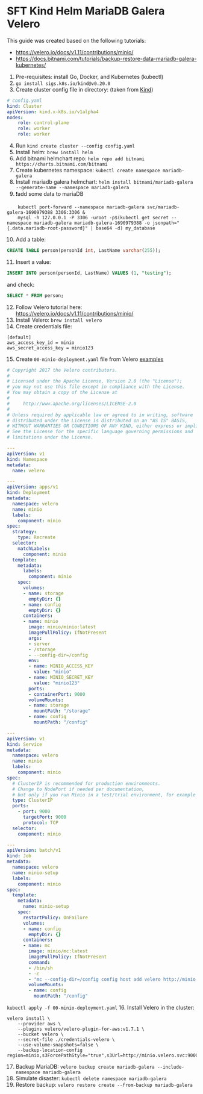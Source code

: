 # SFT Kind Helm MariaDB Galera Velero

This guide was created based on the following tutorials:
- https://velero.io/docs/v1.11/contributions/minio/
- https://docs.bitnami.com/tutorials/backup-restore-data-mariadb-galera-kubernetes/

1. Pre-requisites: install Go, Docker, and Kubernetes (kubectl)
2. `go install sigs.k8s.io/kind@v0.20.0`
3. Create cluster config file in directory:  (taken from [Kind](https://kind.sigs.k8s.io/docs/user/quick-start/#control-plane-ha))
```yaml
# config.yaml
kind: Cluster
apiVersion: kind.x-k8s.io/v1alpha4
nodes:
	role: control-plane
	role: worker
	role: worker
```

4. Run `kind create cluster --config config.yaml`
5. Install helm: `brew install helm`
6. Add bitnami helmchart repo:
   `helm repo add bitnami https://charts.bitnami.com/bitnami`
7. Create kubernetes namespace: `kubectl create namespace mariadb-galera`
8. Install mariadb galera helmchart: `helm install bitnami/mariadb-galera --generate-name --namespace mariadb-galera`
9. ❗add some data to mariaDB
```shell
    kubectl port-forward --namespace mariadb-galera svc/mariadb-galera-1690979388 3306:3306 &
    mysql -h 127.0.0.1 -P 3306 -uroot -p$(kubectl get secret --namespace mariadb-galera mariadb-galera-1690979388 -o jsonpath="{.data.mariadb-root-password}" | base64 -d) my_database
```
10. Add a table:
```sql
CREATE TABLE person(personId int, LastName varchar(255));
```
11. Insert a value:
```sql
INSERT INTO person(personId, LastName) VALUES (1, "testing");
```
and check:
```sql
SELECT * FROM person;
```
12. Follow Velero tutorial here: https://velero.io/docs/v1.11/contributions/minio/
13. Install Velero: `brew install velero`
14. Create credentials file:
```
[default]
aws_access_key_id = minio
aws_secret_access_key = minio123
```
15. Create `00-minio-deployment.yaml` file from Velero [examples](https://github.com/vmware-tanzu/velero/blob/main/examples/minio/00-minio-deployment.yaml)
```yaml
# Copyright 2017 the Velero contributors.
#
# Licensed under the Apache License, Version 2.0 (the "License");
# you may not use this file except in compliance with the License.
# You may obtain a copy of the License at
#
#     http://www.apache.org/licenses/LICENSE-2.0
#
# Unless required by applicable law or agreed to in writing, software
# distributed under the License is distributed on an "AS IS" BASIS,
# WITHOUT WARRANTIES OR CONDITIONS OF ANY KIND, either express or implied.
# See the License for the specific language governing permissions and
# limitations under the License.

---
apiVersion: v1
kind: Namespace
metadata:
  name: velero

---
apiVersion: apps/v1
kind: Deployment
metadata:
  namespace: velero
  name: minio
  labels:
    component: minio
spec:
  strategy:
    type: Recreate
  selector:
    matchLabels:
      component: minio
  template:
    metadata:
      labels:
        component: minio
    spec:
      volumes:
      - name: storage
        emptyDir: {}
      - name: config
        emptyDir: {}
      containers:
      - name: minio
        image: minio/minio:latest
        imagePullPolicy: IfNotPresent
        args:
        - server
        - /storage
        - --config-dir=/config
        env:
        - name: MINIO_ACCESS_KEY
          value: "minio"
        - name: MINIO_SECRET_KEY
          value: "minio123"
        ports:
        - containerPort: 9000
        volumeMounts:
        - name: storage
          mountPath: "/storage"
        - name: config
          mountPath: "/config"

---
apiVersion: v1
kind: Service
metadata:
  namespace: velero
  name: minio
  labels:
    component: minio
spec:
  # ClusterIP is recommended for production environments.
  # Change to NodePort if needed per documentation,
  # but only if you run Minio in a test/trial environment, for example with Minikube.
  type: ClusterIP
  ports:
    - port: 9000
      targetPort: 9000
      protocol: TCP
  selector:
    component: minio

---
apiVersion: batch/v1
kind: Job
metadata:
  namespace: velero
  name: minio-setup
  labels:
    component: minio
spec:
  template:
    metadata:
      name: minio-setup
    spec:
      restartPolicy: OnFailure
      volumes:
      - name: config
        emptyDir: {}
      containers:
      - name: mc
        image: minio/mc:latest
        imagePullPolicy: IfNotPresent
        command:
        - /bin/sh
        - -c
        - "mc --config-dir=/config config host add velero http://minio:9000 minio minio123 && mc --config-dir=/config mb -p velero/velero"
        volumeMounts:
        - name: config
          mountPath: "/config"
```
`kubectl apply -f 00-minio-deployment.yaml`
16. Install Velero in the cluster:
```shell
velero install \
    --provider aws \
    --plugins velero/velero-plugin-for-aws:v1.7.1 \
    --bucket velero \
    --secret-file ./credentials-velero \
    --use-volume-snapshots=false \
    --backup-location-config region=minio,s3ForcePathStyle="true",s3Url=http://minio.velero.svc:9000
```
17. Backup MariaDB:
    `velero backup create mariadb-galera --include-namespace mariadb-galera`
18. Simulate disaster: `kubectl delete namespace mariadb-galera`
19. Restore backup: `velero restore create --from-backup mariadb-galera`
